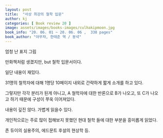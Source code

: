 ```yaml
---
layout: post
title:  "사상 최강의 철학 입문"
author: kj
categories: [ Book review 20 ]
image: assets/images/books-images/culhakipmoon.jpg
book_info: "20. 06. 01 ~ 20. 06. 06 ,  338 pages"
book_author: "야무챠, 한태준 역 / 동녁"
---
```

엄청 난 표지 그림

만화책처럼 생겼지만, but 철학 입문서이다.

일단 내용이 재밌다.

31명의 철학자에 대해 1명당 10페이지 내외로 간략하게 짧게 소개를 하고 있다.

그렇지만 각각 분리가 된게 아니고, A 철학자에 대한 반론으로 B가 나오고, 또 C가 나오고 하기 때문에 구성이 쭈욱 이어져있다.

내용이 깊진 않다. 가볍게 읽을수 있다.

개인적으로는 주로 많이 접해보지 못했던 현대 철학 들에 대한 부분을 흥미롭게 읽었다.

존 듀이의 실용주의, 에드문트 후설의 현상학 등.
